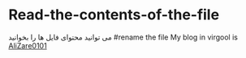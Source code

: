 # Read-the-contents-of-the-file
می توانید محتوای فایل ها را بخوانید 
#rename the file 
My blog in virgool is [AliZare0101](https://github.com/@AliZare0101)
